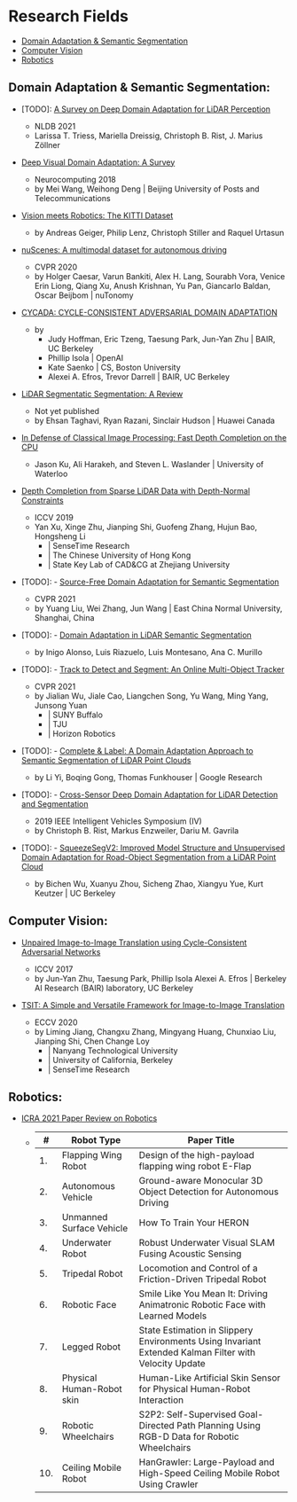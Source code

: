 # Research Fields # 
- [Domain Adaptation & Semantic Segmentation](#domain-adaptation--semantic-segmentation)
- [Computer Vision](#computer-vision)
- [Robotics](#robotics)

## Domain Adaptation & Semantic Segmentation:
- [TODO]: [A Survey on Deep Domain Adaptation for LiDAR Perception](https://arxiv.org/abs/2106.02377)
  - NLDB 2021
  - Larissa T. Triess, Mariella Dreissig, Christoph B. Rist, J. Marius Zöllner

- [Deep Visual Domain Adaptation: A Survey](paper_analysis/Paper_Reading-Deep_Visual_Domain_Adaptation-A_Survey.pdf)
  - Neurocomputing 2018
  - by Mei Wang, Weihong Deng | Beijing University of Posts and Telecommunications

- [Vision meets Robotics: The KITTI Dataset](paper_analysis/Paper_Reading-Vision_meets_Robotics-The_KITTI_Dataset.pdf)
  - by Andreas Geiger, Philip Lenz, Christoph Stiller and Raquel Urtasun

- [nuScenes: A multimodal dataset for autonomous driving](paper_analysis/Paper_Reading-nuScenes-A_multimodal_dataset_for_autonomous_driving.pdf)
  - CVPR 2020
  - by Holger Caesar, Varun Bankiti, Alex H. Lang, Sourabh Vora, Venice Erin Liong, Qiang Xu, Anush Krishnan, Yu Pan, Giancarlo Baldan, Oscar Beijbom | nuTonomy

- [CYCADA: CYCLE-CONSISTENT ADVERSARIAL DOMAIN ADAPTATION](paper_analysis/Paper_Reading-CYCADA-CYCLE-CONSISTENT_ADVERSARIAL_DOMAIN_ADAPTATION.pdf)
  - by 
    - Judy Hoffman, Eric Tzeng, Taesung Park, Jun-Yan Zhu | BAIR, UC Berkeley
    - Phillip Isola | OpenAI
    - Kate Saenko | CS, Boston University
    - Alexei A. Efros, Trevor Darrell | BAIR, UC Berkeley

- [LiDAR Segmentatic Segmentation: A Review](paper_analysis/Paper_Reading-LiDAR_Semantic_Segmentation-A_Review.pdf)
  - Not yet published
  - by Ehsan Taghavi, Ryan Razani, Sinclair Hudson | Huawei Canada

- [In Defense of Classical Image Processing: Fast Depth Completion on the CPU](paper_analysis/Paper_Reading-In_Defense_of_Classical_Image_Processing-Fast_Depth_Completion_on_the_CPU.pdf)
  - Jason Ku, Ali Harakeh, and Steven L. Waslander | University of Waterloo

- [Depth Completion from Sparse LiDAR Data with Depth-Normal Constraints](paper_analysis/Paper_Reading-Depth_Completion_from_Sparse_LiDAR_Data_with_Depth_Normal_Constraints.pdf)
  - ICCV 2019
  - Yan Xu, Xinge Zhu, Jianping Shi, Guofeng Zhang, Hujun Bao, Hongsheng Li 
    - | SenseTime Research
    - | The Chinese University of Hong Kong
    - | State Key Lab of CAD&CG at Zhejiang University

- [TODO]: - [Source-Free Domain Adaptation for Semantic Segmentation](https://arxiv.org/abs/2103.16372)
  - CVPR 2021
  - by Yuang Liu, Wei Zhang, Jun Wang | East China Normal University, Shanghai, China

- [TODO]: - [Domain Adaptation in LiDAR Semantic Segmentation](https://arxiv.org/abs/2010.12239)
  - by Inigo Alonso, Luis Riazuelo, Luis Montesano, Ana C. Murillo

- [TODO]: - [Track to Detect and Segment: An Online Multi-Object Tracker](https://arxiv.org/abs/2103.08808)
  - CVPR 2021
  - by Jialian Wu, Jiale Cao, Liangchen Song, Yu Wang, Ming Yang, Junsong Yuan
    - | SUNY Buffalo
    - | TJU
    - | Horizon Robotics

- [TODO]: - [Complete & Label: A Domain Adaptation Approach to Semantic Segmentation of LiDAR Point Clouds](https://arxiv.org/abs/2007.08488)
  - by Li Yi, Boqing Gong, Thomas Funkhouser | Google Research

- [TODO]: - [Cross-Sensor Deep Domain Adaptation for LiDAR Detection and Segmentation](https://ieeexplore.ieee.org/abstract/document/8814047)
  - 2019 IEEE Intelligent Vehicles Symposium (IV)
  - by Christoph B. Rist, Markus Enzweiler, Dariu M. Gavrila

- [TODO]: - [SqueezeSegV2: Improved Model Structure and Unsupervised Domain Adaptation for Road-Object Segmentation from a LiDAR Point Cloud](https://arxiv.org/abs/1809.08495)
  - by Bichen Wu, Xuanyu Zhou, Sicheng Zhao, Xiangyu Yue, Kurt Keutzer | UC Berkeley

## Computer Vision: ##
- [Unpaired Image-to-Image Translation using Cycle-Consistent Adversarial Networks](paper_analysis/Paper_Reading-Unpaired_Image-to-Image_Translation_using_Cycle-Consistent_Adversarial_Networks.pdf)
  - ICCV 2017
  - by Jun-Yan Zhu, Taesung Park, Phillip Isola Alexei A. Efros | Berkeley AI Research (BAIR) laboratory, UC Berkeley

- [TSIT: A Simple and Versatile Framework for Image-to-Image Translation](paper_analysis/Paper_Reading-TSIT-A_Simple_and_Versatile_Framework_for_Image-to-Image_Translation.pdf)
  - ECCV 2020
  - by Liming Jiang, Changxu Zhang, Mingyang Huang, Chunxiao Liu, Jianping Shi, Chen Change Loy
    - | Nanyang Technological University
    - | University of California, Berkeley
    - | SenseTime Research

## Robotics:
- [ICRA 2021 Paper Review on Robotics](paper_analysis/Paper_Reading-ICRA_2021-Papers_Review_on_Robotics.pdf)
  - | # | Robot Type | Paper Title |
    | ---| --- | --- |
    |1.| Flapping Wing Robot | Design of the high-payload flapping wing robot E-Flap |
    |2.| Autonomous Vehicle | Ground-aware Monocular 3D Object Detection for Autonomous Driving |
    |3.| Unmanned Surface Vehicle | How To Train Your HERON |
    |4.| Underwater Robot | Robust Underwater Visual SLAM Fusing Acoustic Sensing |
    |5.| Tripedal Robot | Locomotion and Control of a Friction-Driven Tripedal Robot |
    |6.| Robotic Face | Smile Like You Mean It: Driving Animatronic Robotic Face with Learned Models |
    |7.| Legged Robot | State Estimation in Slippery Environments Using Invariant Extended Kalman Filter with Velocity Update |
    |8.| Physical Human-Robot skin | Human-Like Artificial Skin Sensor for Physical Human-Robot Interaction |
    |9.| Robotic Wheelchairs | S2P2: Self-Supervised Goal-Directed Path Planning Using RGB-D Data for Robotic Wheelchairs |
    |10.| Ceiling Mobile Robot | HanGrawler: Large-Payload and High-Speed Ceiling Mobile Robot Using Crawler |
